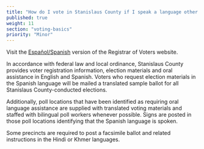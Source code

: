 ```yaml
---
title: "How do I vote in Stanislaus County if I speak a language other than English?"
published: true
weight: 11
section: "voting-basics"
priority: "Minor"
---
```


Visit the [Español/Spanish](http://stanvote.com/spanish/) version of the Registrar of Voters website.  

In accordance with federal law and local ordinance, Stanislaus County provides voter registration information, election materials and oral assistance in English and Spanish. Voters who request election materials in the Spanish language will be mailed a translated sample ballot for all Stanislaus County-conducted elections.  

Additionally, poll locations that have been identified as requiring oral language assistance are supplied with translated voting materials and staffed with bilingual poll workers whenever possible. Signs are posted in those poll locations identifying that the Spanish language is spoken.  

Some precincts are required to post a facsimile ballot and related instructions in the Hindi or Khmer languages.  
